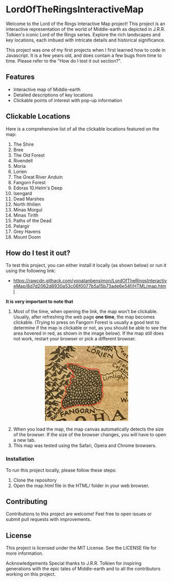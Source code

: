# LordOfTheRingsInteractiveMap

Welcome to the Lord of the Rings Interactive Map project! This project is an interactive representation of the world of Middle-earth as depicted in J.R.R. Tolkien's iconic Lord of the Rings series. Explore the rich landscapes and key locations, each imbued with intricate details and historical significance.

This project was one of my first projects when I first learned how to code in Javascript. It is a few years old, and does contain a few bugs from time to time. Please refer to the "How do I test it out section?".

## Features
- Interactive map of Middle-earth
- Detailed descriptions of key locations
- Clickable points of interest with pop-up information

## Clickable Locations

Here is a comprehensive list of all the clickable locations featured on the map:

1. The Shire
2. Bree
3. The Old Forest
4. Rivendell
5. Moria
6. Lorien
7. The Great River Anduin
8. Fangorn Forest
9. Edoras
10.Helm's Deep
11. Isengard
12. Dead Marshes
13. North Ithilien
14. Minas Morgul
15. Minas Tirith
16. Paths of the Dead
17. Pelargir
18. Grey Havens
19. Mount Doom

## How do I test it out?
To test this project, you can either install it locally (as shown below) or run it using the following link:

- https://rawcdn.githack.com/yonatanbensimon/LordOfTheRingsInteractiveMap/8d7d2062d8930a53c06f0077b5a15b73ade6e54f/HTML/map.html

**It is very important to note that**

1. Most of the time, when opening the link, the map won't be clickable. Usually, after refreshing the web page **one time**, the map becomes clickable. (Trying to press on Fangorn Forest is usually a good test to determine if the map is clickable or not, as you should be able to see the area hovered in red, as shown in the image below). If the map still does not work, restart your browser or pick a different browser.
   
<div align="center"><img src="readmemap.png"></img></div>

2. When you load the map, the map canvas automatically detects the size of the browser. If the size of the browser changes, you will have to open a new tab.
3. This map was tested using the Safari, Opera and Chrome browsers.
   
### Installation

To run this project locally, please follow these steps:

1. Clone the repository
2. Open the map.html file in the HTML/ folder in your web browser.

## Contributing
Contributions to this project are welcome! Feel free to open issues or submit pull requests with improvements.

## License
This project is licensed under the MIT License. See the LICENSE file for more information.

Acknowledgements
Special thanks to J.R.R. Tolkien for inspiring generations with the epic tales of Middle-earth and to all the contributors working on this project.
